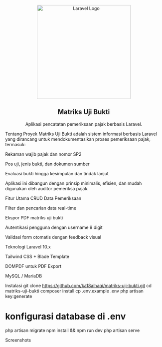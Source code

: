 <p align="center"> <img src="https://raw.githubusercontent.com/laravel/art/master/logo-lockup/5%20SVG/2%20CMYK/1%20Full%20Color/laravel-logolockup-cmyk-red.svg" width="300" alt="Laravel Logo"> </p> <h2 align="center">Matriks Uji Bukti</h2> <p align="center"> Aplikasi pencatatan pemeriksaan pajak berbasis Laravel. </p>

Tentang Proyek
Matriks Uji Bukti adalah sistem informasi berbasis Laravel yang dirancang untuk mendokumentasikan proses pemeriksaan pajak, termasuk:

Rekaman wajib pajak dan nomor SP2

Pos uji, jenis bukti, dan dokumen sumber

Evaluasi bukti hingga kesimpulan dan tindak lanjut

Aplikasi ini dibangun dengan prinsip minimalis, efisien, dan mudah digunakan oleh auditor pemeriksa pajak.

Fitur Utama
CRUD Data Pemeriksaan

Filter dan pencarian data real-time

Ekspor PDF matriks uji bukti

Autentikasi pengguna dengan username 9 digit

Validasi form otomatis dengan feedback visual

Teknologi
Laravel 10.x

Tailwind CSS + Blade Template

DOMPDF untuk PDF Export

MySQL / MariaDB

Instalasi
git clone https://github.com/ka18aihaqi/matriks-uji-bukti.git
cd matriks-uji-bukti
composer install
cp .env.example .env
php artisan key:generate
# konfigurasi database di .env
php artisan migrate
npm install && npm run dev
php artisan serve

Screenshots
